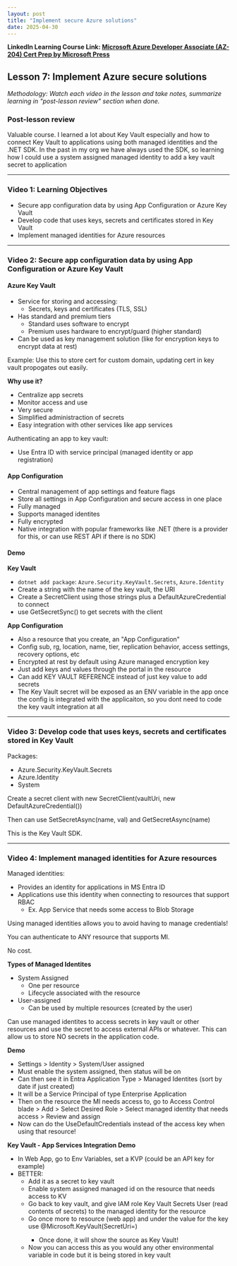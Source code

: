 ```yaml
---
layout: post
title: "Implement secure Azure solutions"
date: 2025-04-30
---
```


**LinkedIn Learning Course Link: [Microsoft Azure Developer Associate (AZ-204) Cert Prep by Microsoft Press](https://www.linkedin.com/learning/microsoft-azure-developer-associate-az-204-cert-prep-by-microsoft-press/)**

## Lesson 7: Implement Azure secure solutions

*Methodology: Watch each video in the lesson and take notes, summarize learning in "post-lesson review" section when done.*

### Post-lesson review
Valuable course. I learned a lot about Key Vault especially and how to connect Key Vault to applications using both managed identities and the .NET SDK. In the past in my org we have always used the SDK, so learning how I could use a system assigned managed identity to add a key vault secret to application 

<hr/>

### Video 1: Learning Objectives
- Secure app configuration data by using App Configuration or Azure Key Vault
- Develop code that uses keys, secrets and certificates stored in Key Vault
- Implement managed identities for Azure resources

<hr/>

### Video 2: Secure app configuration data by using App Configuration or Azure Key Vault

#### Azure Key Vault
- Service for storing and accessing: 
  - Secrets, keys and certificates (TLS, SSL)
- Has standard and premium tiers
  - Standard uses software to encrypt
  - Premium uses hardware to encrypt/guard (higher standard)
- Can be used as key management solution (like for encryption keys to encrypt data at rest)

Example: Use this to store cert for custom domain, updating cert in key vault propogates out easily.

**Why use it?**
- Centralize app secrets
- Monitor access and use
- Very secure
- Simplified administraction of secrets
- Easy integration with other services like app services

Authenticating an app to key vault:
- Use Entra ID with service principal (managed identity or app registration)

#### App Configuration
- Central management of app settings and feature flags
- Store all settings in App Configuration and secure access in one place
- Fully managed
- Supports managed identites
- Fully encrypted
- Native integration with popular frameworks like .NET (there is a provider for this, or can use REST API if there is no SDK)

#### Demo
**Key Vault**
- `dotnet add package`: `Azure.Security.KeyVault.Secrets`, `Azure.Identity`
- Create a string with the name of the key vault, the URI
- Create a SecretClient using those strings plus a DefaultAzureCredential to connect
- use GetSecretSync(<name>) to get secrets with the client

**App Configuration**
- Also a resource that you create, an "App Configuration"
- Config sub, rg, location, name, tier, replication behavior, access settings, recovery options, etc
- Encrypted at rest by default using Azure managed encryption key
- Just add keys and values through the portal in the resource
- Can add KEY VAULT REFERENCE instead of just key value to add secrets
- The Key Vault secret will be exposed as an ENV variable in the app once the config is integrated with the applicaiton, so you dont need to code the key vault integration at all

<hr/>

### Video 3: Develop code that uses keys, secrets and certificates stored in Key Vault

Packages:
- Azure.Security.KeyVault.Secrets
- Azure.Identity
- System

Create a secret client with new SecretClient(vaultUri, new DefaultAzureCredential())

Then can use SetSecretAsync(name, val) and GetSecretAsync(name)

This is the Key Vault SDK.

<hr />

### Video 4: Implement managed identities for Azure resources

Managed identities:
- Provides an identity for applications in MS Entra ID
- Applications use this identity when connecting to resources that support RBAC
  - Ex. App Service that needs some access to Blob Storage

Using managed identities allows you to avoid having to manage credentials!

You can authenticate to ANY resource that supports MI.

No cost.

**Types of Managed Identites**

- System Assigned
  - One per resource
  - Lifecycle associated with the resource
- User-assigned
  - Can be used by multiple resources (created by the user)

Can use managed identites to access secrets in key vault or other resources and use the secret to access external APIs or whatever. This can allow us to store NO secrets in the application code.

**Demo**

- Settings > Identity > System/User assigned
- Must enable the system assigned, then status will be on
- Can then see it in Entra Application Type > Managed Identites (sort by date if just created)
- It will be a Service Principal of type Enterprise Application
- Then on the resource the MI needs access to, go to Access Control blade > Add > Select Desired Role > Select managed identity that needs access > Review and assign
- Now can do the UseDefaultCredentials instead of the access key when using that resource!

**Key Vault - App Services Integration Demo**
- In Web App, go to Env Variables, set a KVP (could be an API key for example)
- BETTER: 
  - Add it as a secret to key vault
  - Enable system assigned managed id on the resource that needs access to KV
  - Go back to key vault, and give IAM role Key Vault Secrets User (read contents of secrets) to the managed identity for the resource
  - Go once more to resource (web app) and under the value for the key use @Microsoft.KeyVault(SecretUri=<secretUri>)
    - Once done, it will show the source as Key Vault!
  - Now you can access this as you would any other environmental variable in code but it is being stored in key vault

